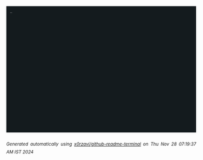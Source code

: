 <div align="justify">
<picture>
    <source media="(prefers-color-scheme: dark)" srcset="./output.gif">
    <source media="(prefers-color-scheme: light)" srcset="./output.gif">
    <img alt="GIFOS" src="output.gif">
</picture>

<sub><i>Generated automatically using [x0rzavi/github-readme-terminal](https://github.com/x0rzavi/github-readme-terminal) on Thu Nov 28 07:19:37 AM IST 2024</i></sub>

<!-- <details>
<summary>More details</summary>

</details> -->
</div>

<!-- Image deletion URL: NONE -->
